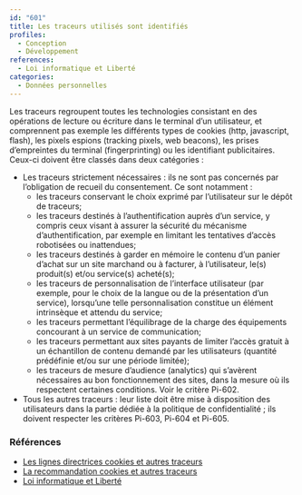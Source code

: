 ```yaml
---
id: "601"
title: Les traceurs utilisés sont identifiés
profiles:
  - Conception
  - Développement
references:
  - Loi informatique et Liberté
categories:
  - Données personnelles
---
```


Les traceurs regroupent toutes les technologies consistant en des opérations de lecture ou écriture dans le terminal d’un utilisateur, et comprennent pas exemple les différents types de cookies (http, javascript, flash), les pixels espions (tracking pixels, web beacons), les prises d’empreintes du terminal (fingerprinting) ou les identifiant publicitaires.
Ceux-ci doivent être classés dans deux catégories :
* Les traceurs strictement nécessaires : ils ne sont pas concernés par l’obligation de recueil du consentement. Ce sont notamment :
    * les traceurs conservant le choix exprimé par l’utilisateur sur le dépôt de traceurs;
    * les traceurs destinés à l’authentification auprès d’un service, y compris ceux visant à assurer la sécurité du mécanisme d’authentification, par exemple en limitant les tentatives d’accès robotisées ou inattendues;
    * les traceurs destinés à garder en mémoire le contenu d’un panier d’achat sur un site marchand ou à facturer, à l’utilisateur, le(s) produit(s) et/ou service(s) acheté(s);
    * les traceurs de personnalisation de l’interface utilisateur (par exemple, pour le choix de la langue ou de la présentation d’un service), lorsqu’une telle personnalisation constitue un élément intrinsèque et attendu du service;
    * les traceurs permettant l’équilibrage de la charge des équipements concourant à un service de communication;
    * les traceurs permettant aux sites payants de limiter l’accès gratuit à un échantillon de contenu demandé par les utilisateurs (quantité prédéfinie et/ou sur une période limitée);
    * les traceurs de mesure d’audience (analytics) qui s’avèrent nécessaires au bon fonctionnement des sites, dans la mesure où ils respectent certaines conditions. Voir le critère Pi-602.
* Tous les autres traceurs : leur liste doit être mise à disposition des utilisateurs dans la partie dédiée à la politique de confidentialité ; ils doivent respecter les critères  Pi-603, Pi-604 et Pi-605.

### Références

*   [Les lignes directrices cookies et autres traceurs](https://circulaire.legifrance.gouv.fr/jorf/id/JORFTEXT000042388179)
*   [La recommandation cookies et autres traceurs](https://circulaire.legifrance.gouv.fr/jorf/id/JORFTEXT000042388197)
*   [Loi informatique et Liberté](https://www.legifrance.gouv.fr/loda/id/JORFTEXT000000886460)
